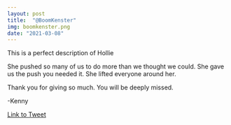 ```yaml
---
layout: post
title:  "@BoomKenster"
img: boomkenster.png
date: "2021-03-08"
---
```


This is a perfect description of Hollie

She pushed so many of us to do more than we thought we could. 
She gave us the push you needed it. She lifted everyone around her. 

Thank you for giving so much. You will be deeply missed.

-Kenny

[Link to Tweet](https://twitter.com/BoomKenster/status/1368936938812637184)
